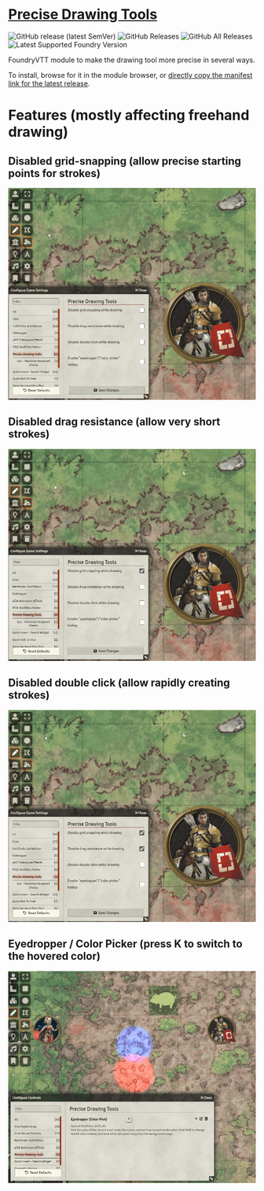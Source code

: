 # [Precise Drawing Tools](https://foundryvtt.com/packages/precise-drawing-tools/)

![GitHub release (latest SemVer)](https://img.shields.io/github/v/release/shemetz/precise-drawing-tools?style=for-the-badge) 
![GitHub Releases](https://img.shields.io/github/downloads/shemetz/precise-drawing-tools/latest/total?style=for-the-badge) 
![GitHub All Releases](https://img.shields.io/github/downloads/shemetz/precise-drawing-tools/total?style=for-the-badge&label=Downloads+total)  
![Latest Supported Foundry Version](https://img.shields.io/endpoint?url=https://foundryshields.com/version?url=https://github.com/shemetz/precise-drawing-tools/raw/master/module.json)

FoundryVTT module to make the drawing tool more precise in several ways.

To install, browse for it in the module browser, or [directly copy the manifest link for the latest release](https://github.com/shemetz/precise-drawing-tools/releases/latest/download/module.json).

# Features (mostly affecting freehand drawing)

## Disabled grid-snapping (allow precise starting points for strokes)
![](metadata/demo_grid_snapping.gif)

## Disabled drag resistance (allow very short strokes)
![](metadata/demo_drag_resistance.gif)

## Disabled double click (allow rapidly creating strokes)
![](metadata/demo_double_click.gif)

## Eyedropper / Color Picker (press K to switch to the hovered color)
![](metadata/demo_eyedropper.gif)
